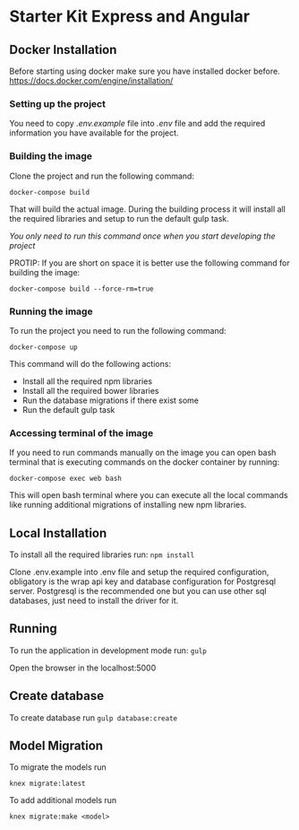 # Starter Kit Express and Angular

## Docker Installation

Before starting using docker make sure you have installed docker before. https://docs.docker.com/engine/installation/

### Setting up the project

You need to copy *.env.example* file into *.env* file and add the required information you have available for the project.

### Building the image

Clone the project and run the following command:

`docker-compose build`

That will build the actual image. During the building process it will install all the required libraries and setup to run the default gulp task.

*You only need to run this command once when you start developing the project*

PROTIP: If you are short on space it is better use the following command for building the image:

`docker-compose build --force-rm=true`

### Running the image

To run the project you need to run the following command:

`docker-compose up`

This command will do the following actions:
- Install all the required npm libraries
- Install all the required bower libraries
- Run the database migrations if there exist some
- Run the default gulp task

### Accessing terminal of the image

If you need to run commands manually on the image you can open bash terminal that is executing commands on the docker container by running:

`docker-compose exec web bash`

This will open bash terminal where you can execute all the local commands like running additional migrations of installing new npm libraries.

## Local Installation

To install all the required libraries run:
`npm install`

Clone .env.example into .env file and setup the required configuration,
obligatory is the wrap api key and database configuration for Postgresql server.
Postgresql is the recommended one but you can use other sql databases, just need
to install the driver for it.

## Running
To run the application in development mode run:
`gulp`

Open the browser in the localhost:5000

## Create database

To create database run
`gulp database:create`

## Model Migration
To migrate the models run

`knex migrate:latest`

To add additional models run

`knex migrate:make <model>`

